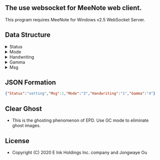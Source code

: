 ## The use websocket for MeeNote web client.

This program requires MeeNote for Windows v2.5 WebSocket Server.

## Data Structure

<details>
  <summary>Status</summary>
  
* err : Error Message.
  
* sync : Synchronize server and client data.
  
* usbconnect : Device USB connection status. 
  
* usbdisconnect : Device USB disconnection status.
  
* rece : Server received message.
  
* setting : Client setting parameters.
  
</details>

<details>
  <summary>Mode</summary>
  
  * __Mode will change according to wavefrom.__
  
* 0 : DU Mode.
  
* 1 : GC Mode.
  
* 2 : GL Mode.
  
* 3 : GLR Mode. (__default__)
  
* 4 : GLD Mode.
  
* 5 : A2 Mode.
  
</details>

<details>
  <summary>Handwriting</summary>
  
* 0 : Disable Handwriting.
  
* 1 : Enadble Handwriting. (__default__)
  
</details>

<details>
  <summary>Gamma</summary>
  
* 0 : Dynamic gamma function. (__Black/white__)
  
* 1 : 0.25
  
* 2 : 0.45
  
* 3 : 0.75
  
* 4 : 1.00 (__default__)
  
* 5 : A2 Mode.
  
* 6 : A2 Mode.
  
</details>

<details>
  <summary>Msg</summary>
  
  * __Reserve.__  
  
</details>

## JSON Formation

```json
{"Status":"setting","Msg":1,"Mode":"3","Handwriting":"1","Gamma":"4"}
```

## Clear Ghost

  * This is the ghosting phenomenon of EPD. Use GC mode to eliminate ghost images.

## License
  * Copyright (C) 2020 E Ink Holdings Inc. company and Jongwaye Ou